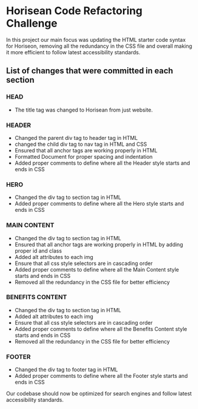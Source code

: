 # Horisean Code Refactoring Challenge

In this project our main focus was updating the HTML starter code syntax for Horiseon, removing all the redundancy in the CSS file and overall making it more efficient to follow latest accessibility standards. 


## List of changes that were committed in each section

### HEAD
* The title tag was changed to Horisean from just website.

### HEADER
* Changed the parent div tag to header tag in HTML
* changed the child div tag to nav tag in HTML and CSS
* Ensured that all anchor tags are working properly in HTML
* Formatted Document for proper spacing and indentation
* Added proper comments to define where all the Header style starts and ends in CSS

### HERO
* Changed the div tag to section tag in HTML
* Added proper comments to define where all the Hero style starts and ends in CSS

### MAIN CONTENT
* Changed the div tag to section tag in HTML
* Ensured that all anchor tags are working properly in HTML by adding proper id and class
* Added alt attributes to each img
* Ensure that all css style selectors are in cascading order
* Added proper comments to define where all the Main Content style starts and ends in CSS
* Removed all the redundancy in the CSS file for better efficiency

### BENEFITS CONTENT
* Changed the div tag to section tag in HTML
* Added alt attributes to each img
* Ensure that all css style selectors are in cascading order
* Added proper comments to define where all the Benefits Content style starts and ends in CSS
* Removed all the redundancy in the CSS file for better efficiency

### FOOTER
* Changed the div tag to footer tag in HTML
* Added proper comments to define where all the Footer style starts and ends in CSS

Our codebase should now be optimized for search engines and follow latest accessibility standards. 













